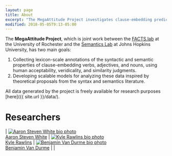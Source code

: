 ```yaml
---
layout: page
title: About
excerpt: "The MegaAttitude Project investigates clause-embedding predicates' semantic properties and syntactic distribution using tools from computational psycholinguistics."
modified: 2018-05-05T9:13-05:00
---
```


The **MegaAttitude Project**, which is joint work between the [FACTS.lab](http://factslab.io) at the University of Rochester and the [Semantics Lab](http://sites.krieger.jhu.edu/rawlins/semantics-lab/) at Johns Hopkins University, has two main goals:

1. Collecting lexicon-scale annotations of the syntactic and semantic properties of clause-embedding verbs, adjectives, and nouns, using human acceptability, veridicality, and similarity judgments.
2. Developing scalable models for analyzing these data inspired by theoretical proposals from the syntax and semantics literature.

All data generated by the project is freely available for research purposes [here]({{ site.url }}/data/).   

# Researchers

| <a href="http://aaronstevenwhite.io"><img src="{{ site.url }}/images/aaron.jpg" class="bio-photo-about" alt="Aaron Steven White bio photo"/></a><br/>[Aaron Steven White](http://aaronstevenwhite.io) | <a href="http://sites.krieger.jhu.edu/rawlins/"><img src="{{ site.url }}/images/kyle.jpg" class="bio-photo-about" alt="Kyle Rawlins bio photo"/></a><br/>[Kyle Rawlins](http://sites.krieger.jhu.edu/rawlins/) | <a href="http://www.cs.jhu.edu/~vandurme/"><img src="{{ site.url }}/images/ben.jpg" class="bio-photo-about" alt="Benjamin Van Durme bio photo"/></a><br/>[Benjamin Van Durme](http://www.cs.jhu.edu/~vandurme/) |
|
